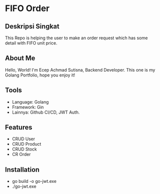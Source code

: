 # FIFO Order
## Deskripsi Singkat
This Repo is helping the user to make an order request which has some detail with FIFO unit price.

## About Me
Hello, World! I'm Ecep Achmad Sutisna, Backend Developer. This one is my Golang Portfolio, hope you enjoy it!

## Tools
- Language: Golang
- Framework: Gin
- Lainnya: Github CI/CD, JWT Auth.

## Features
- CRUD User
- CRUD Product
- CRUD Stock
- CR Order

## Installation
- go build -o go-jwt.exe
- ./go-jwt.exe


